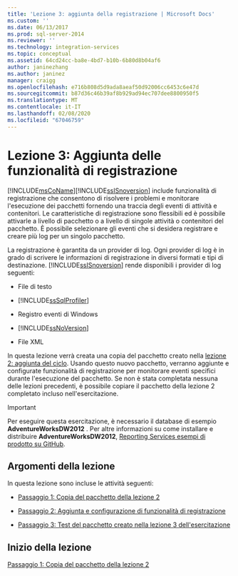 ```yaml
---
title: 'Lezione 3: aggiunta della registrazione | Microsoft Docs'
ms.custom: ''
ms.date: 06/13/2017
ms.prod: sql-server-2014
ms.reviewer: ''
ms.technology: integration-services
ms.topic: conceptual
ms.assetid: 64cd24cc-ba8e-4bd7-b10b-6b80d8b04af6
author: janinezhang
ms.author: janinez
manager: craigg
ms.openlocfilehash: e716b808d5d9ada8aeaf50d92006cc6453c6e47d
ms.sourcegitcommit: b87d36c46b39af8b929ad94ec707dee8800950f5
ms.translationtype: MT
ms.contentlocale: it-IT
ms.lasthandoff: 02/08/2020
ms.locfileid: "67046759"
---
```

# <a name="lesson-3-adding-logging"></a>Lezione 3: Aggiunta delle funzionalità di registrazione
  [!INCLUDE[msCoName](../includes/msconame-md.md)][!INCLUDE[ssISnoversion](../includes/ssisnoversion-md.md)] include funzionalità di registrazione che consentono di risolvere i problemi e monitorare l'esecuzione dei pacchetti fornendo una traccia degli eventi di attività e contenitori. Le caratteristiche di registrazione sono flessibili ed è possibile attivarle a livello di pacchetto o a livello di singole attività o contenitori del pacchetto. È possibile selezionare gli eventi che si desidera registrare e creare più log per un singolo pacchetto.  
  
 La registrazione è garantita da un provider di log. Ogni provider di log è in grado di scrivere le informazioni di registrazione in diversi formati e tipi di destinazione. 
  [!INCLUDE[ssISnoversion](../includes/ssisnoversion-md.md)] rende disponibili i provider di log seguenti:  
  
-   File di testo  
  
-   [!INCLUDE[ssSqlProfiler](../includes/sssqlprofiler-md.md)]  
  
-   Registro eventi di Windows  
  
-   [!INCLUDE[ssNoVersion](../includes/ssnoversion-md.md)]  
  
-   File XML  
  
 In questa lezione verrà creata una copia del pacchetto creato nella [lezione 2: aggiunta del ciclo](lesson-2-adding-looping-with-ssis.md). Usando questo nuovo pacchetto, verranno aggiunte e configurate funzionalità di registrazione per monitorare eventi specifici durante l'esecuzione del pacchetto. Se non è stata completata nessuna delle lezioni precedenti, è possibile copiare il pacchetto della lezione 2 completato incluso nell'esercitazione.  
  
> [!IMPORTANT]  
>  Per eseguire questa esercitazione, è necessario il database di esempio **AdventureWorksDW2012** . Per altre informazioni su come installare e distribuire **AdventureWorksDW2012**, [Reporting Services esempi di prodotto su GitHub](https://github.com/Microsoft/sql-server-samples/releases/tag/adventureworks).  
  
## <a name="lesson-tasks"></a>Argomenti della lezione  
 In questa lezione sono incluse le attività seguenti:  
  
-   [Passaggio 1: Copia del pacchetto della lezione 2](lesson-3-1-copying-the-lesson-2-package.md)  
  
-   [Passaggio 2: Aggiunta e configurazione di funzionalità di registrazione](lesson-3-2-adding-and-configuring-logging.md)  
  
-   [Passaggio 3: Test del pacchetto creato nella lezione 3 dell'esercitazione](../integration-services/lesson-3-3-testing-the-lesson-3-tutorial-package.md)  
  
## <a name="start-the-lesson"></a>Inizio della lezione  
 [Passaggio 1: Copia del pacchetto della lezione 2](lesson-3-1-copying-the-lesson-2-package.md)  
  
  
